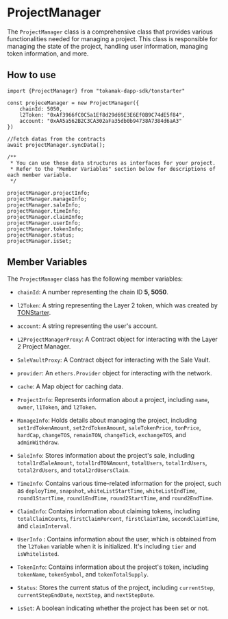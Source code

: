# ProjectManager

The `ProjectManager` class is a comprehensive class that provides various functionalities needed for managing a project. This class is responsible for managing the state of the project, handling user information, managing token information, and more.

## How to use

```
import {ProjectManager} from "tokamak-dapp-sdk/tonstarter"

const projeceManager = new ProjectManager({
    chainId: 5050,
    l2Token: "0xAf3966fC0C5a1Ef8d29d69E3E6Ef0B9C74dE5f84",
    account: "0xAA5a562B2C3CA302aFa35db0b94738A7384d6aA3"
})

//Fetch datas from the contracts
await projectManager.syncData();

/**
 * You can use these data structures as interfaces for your project.
 * Refer to the "Member Variables" section below for descriptions of each member variable.
 */

projectManager.projectInfo;
projectManager.manageInfo;
projectManager.saleInfo;
projectManager.timeInfo;
projectManager.claimInfo;
projectManager.userInfo;
projectManager.tokenInfo;
projectManager.status;
projectManager.isSet;

```

## Member Variables

The `ProjectManager` class has the following member variables:

- `chainId`: A number representing the chain ID **5, 5050**.
- `l2Token`: A string representing the Layer 2 token, which was created by [TONStarter](https://github.com/tokamak-network/TONStarter-sdk).
- `account`: A string representing the user's account.
- `L2ProjectManagerProxy`: A Contract object for interacting with the Layer 2 Project Manager.
- `SaleVaultProxy`: A Contract object for interacting with the Sale Vault.
- `provider`: An `ethers.Provider` object for interacting with the network.
- `cache`: A Map object for caching data.

- `ProjectInfo`: Represents information about a project, including `name`, `owner`, `l1Token`, and `l2Token`.

- `ManageInfo`: Holds details about managing the project, including `set1rdTokenAmount`, `set2rdTokenAmount`, `saleTokenPrice`, `tonPrice`, `hardCap`, `changeTOS`, `remainTON`, `changeTick`, `exchangeTOS`, and `adminWithdraw`.

- `SaleInfo`: Stores information about the project's sale, including `total1rdSaleAmount`, `total1rdTONAmount`, `totalUsers`, `total1rdUsers`, `total2rdUsers`, and `total2rdUsersClaim`.

- `TimeInfo`: Contains various time-related information for the project, such as `deployTime`, `snapshot`, `whiteListStartTime`, `whiteListEndTime`, `round1StartTime`, `round1EndTime`, `round2StartTime`, and `round2EndTime`.

- `ClaimInfo`: Contains information about claiming tokens, including `totalClaimCounts`, `firstClaimPercent`, `firstClaimTime`, `secondClaimTime`, and `claimInterval`.

- `UserInfo` : Contains information about the user, which is obtained from the `l2Token` variable when it is initialized. It's including `tier` and `isWhitelisted`.

- `TokenInfo`: Contains information about the project's token, including `tokenName`, `tokenSymbol`, and `tokenTotalSupply`.

- `Status`: Stores the current status of the project, including `currentStep`, `currentStepEndDate`, `nextStep`, and `nextStepDate`.

- `isSet`: A boolean indicating whether the project has been set or not.
